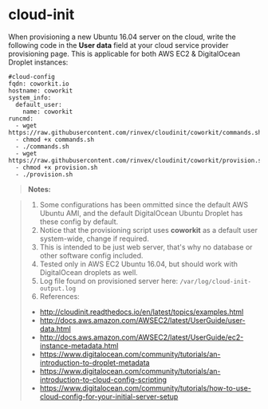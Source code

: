 # cloud-init

When provisioning a new Ubuntu 16.04 server on the cloud, write the following code in the **User data** field at your cloud service provider provisioning page. This is applicable for both AWS EC2 & DigitalOcean Droplet instances:

```shell
#cloud-config
fqdn: coworkit.io
hostname: coworkit
system_info:
  default_user:
    name: coworkit
runcmd:
  - wget https://raw.githubusercontent.com/rinvex/cloudinit/coworkit/commands.sh
  - chmod +x commands.sh
  - ./commands.sh
  - wget https://raw.githubusercontent.com/rinvex/cloudinit/coworkit/provision.sh
  - chmod +x provision.sh
  - ./provision.sh
```

> **Notes:**

> 1. Some configurations has been ommitted since the default AWS Ubuntu AMI, and the default DigitalOcean Ubuntu Droplet has these config by default.
> 2. Notice that the provisioning script uses **coworkit** as a default user system-wide, change if required.
> 3. This is intended to be just web server, that's why no database or other software config included.
> 4. Tested only in AWS EC2 Ubuntu 16.04, but should work with DigitalOcean droplets as well.
> 5. Log file found on provisioned server here: `/var/log/cloud-init-output.log`
> 6. References: 
>   - http://cloudinit.readthedocs.io/en/latest/topics/examples.html
>   - http://docs.aws.amazon.com/AWSEC2/latest/UserGuide/user-data.html
>   - http://docs.aws.amazon.com/AWSEC2/latest/UserGuide/ec2-instance-metadata.html
>   - https://www.digitalocean.com/community/tutorials/an-introduction-to-droplet-metadata
>   - https://www.digitalocean.com/community/tutorials/an-introduction-to-cloud-config-scripting
>   - https://www.digitalocean.com/community/tutorials/how-to-use-cloud-config-for-your-initial-server-setup
